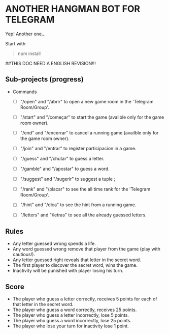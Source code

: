 # ANOTHER HANGMAN BOT FOR TELEGRAM
Yep! Another one...

Start with
> npm install

##THIS DOC NEED A ENGLISH REVISION!!!

## Sub-projects (progress)
* Commands
	* [ ] "/open" and "/abrir" to open a new game room in the 'Telegram Room/Group'.
	* [ ] "/start" and "/começar" to start the game (availble only for the game room owner).
	* [ ] "/end" and "/encerrar" to cancel a running game (availble only for the game room owner).
	* [ ] "/join" and "/entrar" to register participacion in a game.
	* [ ] "/guess" and "/chutar" to guess a letter.
	* [ ] "/gamble" and "/apostar" to guess a word.
	* [ ] "/suggest" and "/sugerir" to suggest a tuple <word>;<hint>
	* [ ] "/rank" and "/placar" to see the all time rank for the 'Telegram Room/Group'.
	* [ ] "/hint" and "/dica" to see the hint from a running game.
	* [ ] "/letters" and "/letras" to see all the already guessed letters.


## Rules
* Any letter guessed wrong spends a life.
* Any word guessed wrong remove that player from the game (play with cautious!).
* Any letter guessed right reveals that letter in the secret word.
* The first player to discover the secret word, wins the game.
* Inactivity will be punished with player losing his turn.

## Score
* The player who guess a letter correctly, receives 5 points for each of that letter in the secret word.
* The player who guess a word correctly, receives 25 points.
* The player who guess a letter incorrectly, lose 5 points.
* The player who guess a word incorrectly, lose 25 points.
* The player who lose your turn for inactivity lose 1 point.

